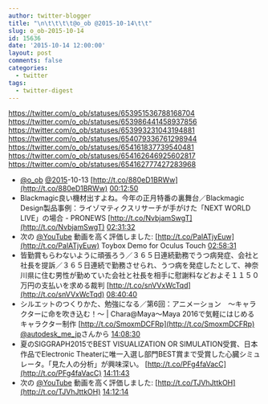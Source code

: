 ```yaml
---
author: twitter-blogger
title: "\n\t\t\t\t@o_ob @2015-10-14\t\t"
slug: o_ob-2015-10-14
id: 15636
date: '2015-10-14 12:00:00'
layout: post
comments: false
categories:
  - twitter
tags:
  - twitter-digest
---
```


https://twitter.com/o_ob/statuses/653951536788168704 https://twitter.com/o_ob/statuses/653986441458937856 https://twitter.com/o_ob/statuses/653993231043194881 https://twitter.com/o_ob/statuses/654079336761298944 https://twitter.com/o_ob/statuses/654161837739540481 https://twitter.com/o_ob/statuses/654162646925602817 https://twitter.com/o_ob/statuses/654162777427283968  

*   [@o_ob](https://twitter.com/o_ob) [@2015](https://twitter.com/2015)-10-13 [http://t.co/880eD1BRWw](http://t.co/880eD1BRWw) [00:12:50](https://twitter.com/o_ob/statuses/653951536788168704)
*   Blackmagic良い機材出すよね。今年の正月特番の裏舞台／Blackmagic Design製品事例：ライゾマティクスリサーチが手がけた「NEXT WORLD LIVE」の場合 - PRONEWS [http://t.co/NvbjamSwgT](http://t.co/NvbjamSwgT) [02:31:32](https://twitter.com/o_ob/statuses/653986441458937856)
*   次の [@YouTube](https://twitter.com/YouTube) 動画を高く評価しました: [http://t.co/PalATjyEuw](http://t.co/PalATjyEuw) Toybox Demo for Oculus Touch [02:58:31](https://twitter.com/o_ob/statuses/653993231043194881)
*   皆勤賞もらわないように頑張ろう／３６５日連続勤務でうつ病発症、会社と社長を提訴／３６５日連続で勤務させられ、うつ病を発症したとして、神奈川県に住む男性が勤めていた会社と社長を相手に慰謝料などおよそ１１５０万円の支払いを求める裁判 [http://t.co/snVVxWcTqd](http://t.co/snVVxWcTqd) [08:40:40](https://twitter.com/o_ob/statuses/654079336761298944)
*   シルエットのつくりかた、勉強になる／第6回：アニメーション　～キャラクターに命を吹き込む！～ | Chara@Maya～Maya 2016で気軽にはじめるキャラクター制作 [http://t.co/SmoxmDCFRp](http://t.co/SmoxmDCFRp) [@autodesk_me_jp](https://twitter.com/autodesk_me_jp)さんから [14:08:30](https://twitter.com/o_ob/statuses/654161837739540481)
*   夏のSIGGRAPH2015でBEST VISUALIZATION OR SIMULATION受賞、日本作品でElectronic Theaterに唯一入選し部門BEST賞まで受賞した心臓シミュレータ。「見た人の分析」が興味深い。 [http://t.co/PFg4faVacC](http://t.co/PFg4faVacC) [14:11:43](https://twitter.com/o_ob/statuses/654162646925602817)
*   次の [@YouTube](https://twitter.com/YouTube) 動画を高く評価しました: [http://t.co/TJVhJttkOH](http://t.co/TJVhJttkOH) [14:12:14](https://twitter.com/o_ob/statuses/654162777427283968)